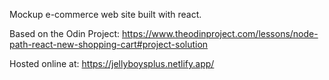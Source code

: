 Mockup e-commerce web site built with react.

Based on the Odin Project: <https://www.theodinproject.com/lessons/node-path-react-new-shopping-cart#project-solution>

Hosted online at: <https://jellyboysplus.netlify.app/>
